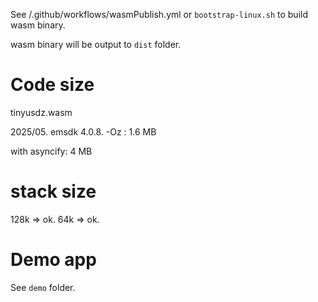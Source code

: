 See <tinyusdz>/.github/workflows/wasmPublish.yml or `bootstrap-linux.sh` to build wasm binary.

wasm binary will be output to `dist` folder.

# Code size

tinyusdz.wasm

2025/05. emsdk 4.0.8. -Oz : 1.6 MB

with asyncify: 4 MB

# stack size

128k => ok.
64k => ok.

# Demo app

See `demo` folder.
